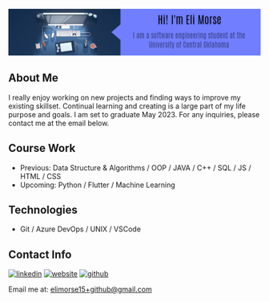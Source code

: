 
![I am a software engineering student at the University of Central Oklahoma.](https://github.com/EsromGile/EsromGile/blob/main/eli-morse-banner-3.png)

## About Me
I really enjoy working on new projects and finding ways to improve my existing skillset. Continual learning and creating is a large part of my life purpose and goals. I am set to graduate May 2023. For any inquiries, please contact me at the email below. 

## Course Work
- Previous: Data Structure & Algorithms / OOP / JAVA / C++ / SQL / JS / HTML / CSS
- Upcoming: Python / Flutter / Machine Learning

## Technologies
- Git / Azure DevOps / UNIX / VSCode 

## Contact Info
[<img src='https://cdn.jsdelivr.net/npm/simple-icons@3.0.1/icons/linkedin.svg' alt='linkedin' height='40'>](https://www.linkedin.com/in/eli-morse/)  [<img src='https://cdn.jsdelivr.net/npm/simple-icons@3.0.1/icons/icloud.svg' alt='website' height='40'>](https://esromgile.github.io)  [<img src='https://cdn.jsdelivr.net/npm/simple-icons@3.0.1/icons/github.svg' alt='github' height='40'>](https://github.com/EsromGile)  

Email me at: elimorse15+github@gmail.com

